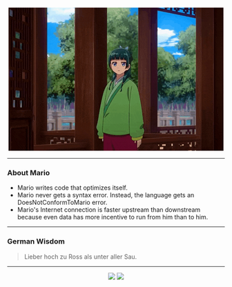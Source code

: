 <p align="center">
  <img src="assets/maomao.gif" />
</p>

---

### About Mario
- Mario writes code that optimizes itself.
- Mario never gets a syntax error.  Instead, the language gets an DoesNotConformToMario error.
- Mario's Internet connection is faster upstream than downstream because even data has more incentive to run from him than to him.

---

### German Wisdom
> Lieber hoch zu Ross als unter aller Sau.

---

<p align="center">
  <a>
    <img height="180em" src="https://github-readme-stats-eight-theta.vercel.app/api?username=Torfkopp&show_icons=true&theme=dark&include_all_commits=true&count_private=true"/>
  </a>
  <a href="https://github.com/Torfkopp?tab=repositories">
    <img height="180em" src="https://github-readme-stats-eight-theta.vercel.app/api/top-langs/?username=torfkopp&layout=compact&theme=dark&langs_count=8&hide=java"/>
  </a>
</p>
